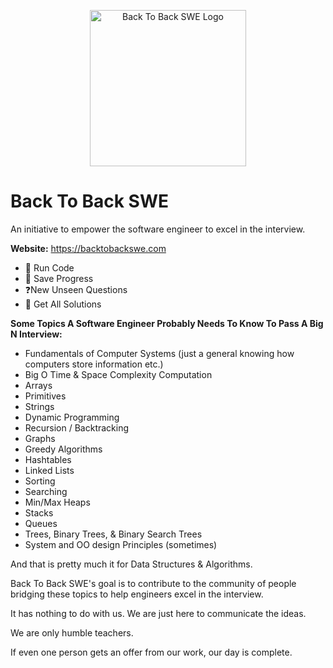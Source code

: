 <p align="center">
  <img
    src="https://backtobackswe.s3.us-west-1.amazonaws.com/images/logo.png"
    height="250px"
    width="250px"
    align="center"
    alt="Back To Back SWE Logo"
  />
</p>

# Back To Back SWE

An initiative to empower the software engineer to excel in the interview.

<b>Website:</b> https://backtobackswe.com <br>
- 🏃 Run Code
- 💾 Save Progress
- ❓New Unseen Questions
- 🔎 Get All Solutions

<b>Some Topics A Software Engineer Probably Needs To Know To Pass A Big N Interview:</b>

- Fundamentals of Computer Systems (just a general knowing how computers store information etc.)
- Big O Time & Space Complexity Computation
- Arrays
- Primitives
- Strings
- Dynamic Programming
- Recursion / Backtracking
- Graphs
- Greedy Algorithms
- Hashtables
- Linked Lists
- Sorting
- Searching
- Min/Max Heaps
- Stacks
- Queues
- Trees, Binary Trees, & Binary Search Trees
- System and OO design Principles (sometimes)

And that is pretty much it for Data Structures & Algorithms.

Back To Back SWE's goal is to contribute to the community of people bridging
these topics to help engineers excel in the interview.

It has nothing to do with us. We are just here to communicate the ideas.

We are only humble teachers.

If even one person gets an offer from our work, our day is complete.
